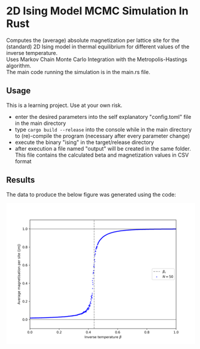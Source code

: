 # 2D Ising Model MCMC Simulation In Rust

Computes the (average) absolute magnetization per lattice site for the (standard) 2D Ising model in thermal equilibrium for different values of the inverse temperature.  
Uses Markov Chain Monte Carlo Integration with the Metropolis-Hastings algorithm.  
The main code running the simulation is in the main.rs file.

## Usage

This is a learning project.
Use at your own risk.

- enter the desired parameters into the self explanatory "config.toml" file in the main directory
- type ```cargo build --release``` into the console while in the main directory to (re)-compile the program (necessary after every parameter change)
- execute the binary "ising" in the target/release directory
- after execution a file named "output" will be created in the same folder. This file contains the calculated beta and magnetization values in CSV format

## Results

The data to produce the below figure was generated using the code:

<img src="mag.png" alt="drawing" width="800"/>